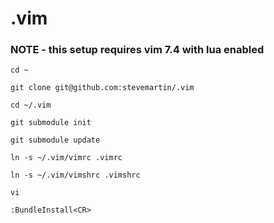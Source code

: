 .vim
====

### NOTE - this setup requires vim 7.4 with lua enabled

`cd ~`

`git clone git@github.com:stevemartin/.vim`

`cd ~/.vim`

`git submodule init`

`git submodule update`

`ln -s ~/.vim/vimrc .vimrc`

`ln -s ~/.vim/vimshrc .vimshrc`

`vi`

`:BundleInstall<CR>`
